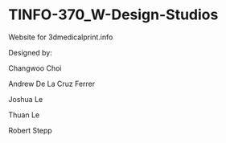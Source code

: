 # TINFO-370_W-Design-Studios

Website for 3dmedicalprint.info

Designed by:

Changwoo Choi

Andrew De La Cruz Ferrer

Joshua Le

Thuan Le

Robert Stepp
